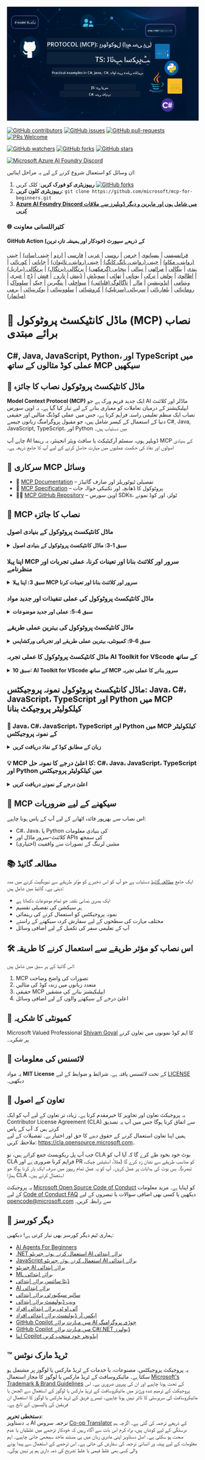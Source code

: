 <!--
CO_OP_TRANSLATOR_METADATA:
{
  "original_hash": "292f96c64f54ba097daea9598111ed82",
  "translation_date": "2025-07-02T05:24:30+00:00",
  "source_file": "README.md",
  "language_code": "ur"
}
-->
![MCP-for-beginners](../../translated_images/mcp-beginners.2ce2b317996369ff66c5b72e25eff9d4288ab2741fc70c0b4e523d1ae1e249fd.ur.png) 

[![GitHub contributors](https://img.shields.io/github/contributors/microsoft/mcp-for-beginners.svg)](https://GitHub.com/microsoft/mcp-for-beginners/graphs/contributors)
[![GitHub issues](https://img.shields.io/github/issues/microsoft/mcp-for-beginners.svg)](https://GitHub.com/microsoft/mcp-for-beginners/issues)
[![GitHub pull-requests](https://img.shields.io/github/issues-pr/microsoft/mcp-for-beginners.svg)](https://GitHub.com/microsoft/mcp-for-beginners/pulls)
[![PRs Welcome](https://img.shields.io/badge/PRs-welcome-brightgreen.svg?style=flat-square)](http://makeapullrequest.com)

[![GitHub watchers](https://img.shields.io/github/watchers/microsoft/mcp-for-beginners.svg?style=social&label=Watch)](https://GitHub.com/microsoft/mcp-for-beginners/watchers)
[![GitHub forks](https://img.shields.io/github/forks/microsoft/mcp-for-beginners.svg?style=social&label=Fork)](https://GitHub.com/microsoft/mcp-for-beginners/fork)
[![GitHub stars](https://img.shields.io/github/stars/microsoft/mcp-for-beginners?style=social&label=Star)](https://GitHub.com/microsoft/mcp-for-beginners/stargazers)


[![Microsoft Azure AI Foundry Discord](https://dcbadge.limes.pink/api/server/ByRwuEEgH4)](https://discord.com/invite/ByRwuEEgH4)

ان وسائل کو استعمال شروع کرنے کے لیے یہ مراحل اپنائیں:
1. **ریپوزیٹری کو فورک کریں**: کلک کریں [![GitHub forks](https://img.shields.io/github/forks/microsoft/mcp-for-beginners.svg?style=social&label=Fork)](https://GitHub.com/microsoft/mcp-for-beginners/fork)
2. **ریپوزیٹری کلون کریں**:   `git clone https://github.com/microsoft/mcp-for-beginners.git`
3. [**Azure AI Foundry Discord میں شامل ہوں اور ماہرین و دیگر ڈویلپرز سے ملاقات کریں**](https://discord.com/invite/ByRwuEEgH4)


### 🌐 کثیراللسانی معاونت

#### GitHub Action کے ذریعے سپورٹ (خودکار اور ہمیشہ تازہ ترین)
[فرانسیسی](../fr/README.md) | [ہسپانوی](../es/README.md) | [جرمن](../de/README.md) | [روسی](../ru/README.md) | [عربی](../ar/README.md) | [فارسی](../fa/README.md) | [اردو](./README.md) | [چینی (سادہ)](../zh/README.md) | [چینی (روایتی، مکاو)](../mo/README.md) | [چینی (روایتی، ہانگ کانگ)](../hk/README.md) | [چینی (روایتی، تائیوان)](../tw/README.md) | [جاپانی](../ja/README.md) | [کوریائی](../ko/README.md) | [ہندی](../hi/README.md) | [بنگالی](../bn/README.md) | [مراٹھی](../mr/README.md) | [نیپالی](../ne/README.md) | [پنجابی (گرمکھی)](../pa/README.md) | [پرتگالی (پرتگال)](../pt/README.md) | [پرتگالی (برازیل)](../br/README.md) | [اطالوی](../it/README.md) | [پولش](../pl/README.md) | [ترکی](../tr/README.md) | [یونانی](../el/README.md) | [تھائی](../th/README.md) | [سویڈش](../sv/README.md) | [ڈینش](../da/README.md) | [ناروے](../no/README.md) | [فنش](../fi/README.md) | [ڈچ](../nl/README.md) | [عبری](../he/README.md) | [ویتنامی](../vi/README.md) | [انڈونیشین](../id/README.md) | [مالے](../ms/README.md) | [تاگالوگ (فلپائنی)](../tl/README.md) | [سواحلی](../sw/README.md) | [ہنگیرین](../hu/README.md) | [چیک](../cs/README.md) | [سلوواک](../sk/README.md) | [رومانیائی](../ro/README.md) | [بلغاریائی](../bg/README.md) | [سربیائی (سریلیک)](../sr/README.md) | [کروشیائی](../hr/README.md) | [سلووینیائی](../sl/README.md) | [یوکرینیائی](../uk/README.md) | [برمی (میانمار)](../my/README.md)
# 🚀 ماڈل کانٹیکسٹ پروٹوکول (MCP) نصاب برائے مبتدی

## **C#, Java, JavaScript, Python، اور TypeScript میں عملی کوڈ مثالوں کے ساتھ MCP سیکھیں**

## 🧠 ماڈل کانٹیکسٹ پروٹوکول نصاب کا جائزہ

**Model Context Protocol (MCP)** ایک جدید فریم ورک ہے جو AI ماڈلز اور کلائنٹ ایپلیکیشنز کے درمیان تعاملات کو معیاری بنانے کے لیے تیار کیا گیا ہے۔ یہ اوپن سورس نصاب ایک منظم تعلیمی راستہ فراہم کرتا ہے، جس میں عملی کوڈنگ مثالیں اور حقیقی دنیا کے استعمال کے کیسز شامل ہیں، جو مقبول پروگرامنگ زبانوں جیسے C#, Java, JavaScript, TypeScript، اور Python میں دستیاب ہیں۔

چاہے آپ AI ڈویلپر ہوں، سسٹم آرکیٹیکٹ یا سافٹ ویئر انجینئر، یہ رہنما MCP کے بنیادی اصولوں اور نفاذ کی حکمت عملیوں میں مہارت حاصل کرنے کے لیے آپ کا جامع ذریعہ ہے۔

## 🔗 سرکاری MCP وسائل

- 📘 [MCP Documentation](https://modelcontextprotocol.io/) – تفصیلی ٹیوٹوریلز اور صارف گائیڈز  
- 📜 [MCP Specification](https://spec.modelcontextprotocol.io/) – پروٹوکول کا ڈھانچہ اور تکنیکی حوالہ جات  
- 🧑‍💻 [MCP GitHub Repository](https://github.com/modelcontextprotocol) – اوپن سورس SDKs، ٹولز، اور کوڈ نمونے  

## 🧭 MCP نصاب کا جائزہ

### ماڈل کانٹیکسٹ پروٹوکول کے بنیادی اصول  
<details>
  <summary><strong>سبق 1-3: ماڈل کانٹیکسٹ پروٹوکول کے بنیادی اصول</strong></summary>

- **00. MCP کا تعارف**  
  ماڈل کانٹیکسٹ پروٹوکول کا تعارف اور AI پائپ لائنز میں اس کی اہمیت۔ [مزید پڑھیں](./00-Introduction/README.md)
- **01. بنیادی تصورات کی وضاحت**  
  MCP کے بنیادی تصورات کی تفصیلی وضاحت۔ [مزید پڑھیں](./01-CoreConcepts/README.md)
- **02. MCP میں سیکیورٹی**  
  سیکیورٹی کے خطرات اور بہترین طریقے۔ [مزید پڑھیں](./02-Security/README.md)
- **03. MCP کے ساتھ آغاز**  
  ماحول کی ترتیب، بنیادی سرورز/کلائنٹس، انضمام۔ [مزید پڑھیں](./03-GettingStarted/README.md)
</details>

### اپنا پہلا MCP سرور اور کلائنٹ بنانا اور تعینات کرنا، عملی تجربات اور منظرنامے  
<details>
  <summary><strong>سبق 3: اپنا پہلا MCP سرور اور کلائنٹ بنانا اور تعینات کرنا</strong></summary>

- **3.1. پہلا سرور** – [رہنمائی](./03-GettingStarted/01-first-server/README.md)
- **3.2. پہلا کلائنٹ** – [رہنمائی](./03-GettingStarted/02-client/README.md)
- **3.3. LLM کے ساتھ کلائنٹ** – [رہنمائی](./03-GettingStarted/03-llm-client/README.md)
- **3.4. Visual Studio Code کے ساتھ سرور استعمال کرنا** – [رہنمائی](./03-GettingStarted/04-vscode/README.md)
- **3.5. SSE کے ذریعے سرور بنانا** – [رہنمائی](./03-GettingStarted/05-sse-server/README.md)
- **3.6. HTTP سٹریمنگ** – [رہنمائی](./03-GettingStarted/06-http-streaming/README.md)
- **3.7. AI Toolkit کا استعمال** – [رہنمائی](./03-GettingStarted/07-aitk/README.md)
- **3.8. اپنے سرور کا ٹیسٹ کرنا** – [رہنمائی](./03-GettingStarted/08-testing/README.md)
- **3.9. اپنا سرور تعینات کریں** – [رہنمائی](./03-GettingStarted/09-deployment/README.md)
</details>

### ماڈل کانٹیکسٹ پروٹوکول کی عملی تنفیذات اور جدید مواد  
<details>
  <summary><strong>سبق 4-5: عملی اور جدید موضوعات</strong></summary>

- **04. عملی نفاذ**  
  SDKs، ڈیبگنگ، ٹیسٹنگ، قابل استعمال پرامپٹ ٹیمپلیٹس۔ [مزید پڑھیں](./04-PracticalImplementation/README.md)
- **05. MCP میں جدید موضوعات**  
  ملٹی موڈل AI، اسکیلنگ، انٹرپرائز استعمال۔ [مزید پڑھیں](./05-AdvancedTopics/README.md)
- **5.1. Azure کے ساتھ MCP انضمام** – [رہنمائی](./05-AdvancedTopics/mcp-integration/README.md)
- **5.2. ملٹی موڈیلٹی** – [رہنمائی](./05-AdvancedTopics/mcp-multi-modality/README.md)
- **5.3. MCP OAuth2 ڈیمو** – [رہنمائی](./05-AdvancedTopics/mcp-oauth2-demo/README.md)
- **5.4. روٹ کانٹیکسٹس** – [رہنمائی](./05-AdvancedTopics/mcp-root-contexts/README.md)
- **5.5. روٹنگ** – [رہنمائی](./05-AdvancedTopics/mcp-routing/README.md)
- **5.6. سیمپلنگ** – [رہنمائی](./05-AdvancedTopics/mcp-sampling/README.md)
- **5.7. اسکیلنگ** – [رہنمائی](./05-AdvancedTopics/mcp-scaling/README.md)
- **5.8. سیکیورٹی** – [رہنمائی](./05-AdvancedTopics/mcp-security/README.md)
- **5.9. ویب سرچ MCP** – [رہنمائی](./05-AdvancedTopics/web-search-mcp/README.md)
- **5.10. ریئل ٹائم سٹریمنگ** – [رہنمائی](./05-AdvancedTopics/mcp-realtimestreaming/README.md)
- **5.11. ریئل ٹائم ویب سرچ** – [رہنمائی](./05-AdvancedTopics/mcp-realtimesearch/README.md)
- **5.12. ماڈل کانٹیکسٹ پروٹوکول سرورز کے لیے Entra ID تصدیق** – [رہنمائی](./05-AdvancedTopics/mcp-security-entra/README.md)
</details>

### ماڈل کانٹیکسٹ پروٹوکول کی بہترین عملی طریقے  
<details>
  <summary><strong>سبق 6-9: کمیونٹی، بہترین عملی طریقے اور تجرباتی ورکشاپس</strong></summary>
- **06. کمیونٹی کی شراکتیں** – [گائیڈ](./06-CommunityContributions/README.md)
- **07. ابتدائی اپنانے سے حاصل شدہ بصیرتیں** – [گائیڈ](./07-LessonsFromEarlyAdoption/README.md)
- **08. MCP کے لیے بہترین طریقے** – [گائیڈ](./08-BestPractices/README.md)
- **09. MCP کیس اسٹڈیز** – [گائیڈ](./09-CaseStudy/README.md)
</details>

### ماڈل کانٹیکسٹ پروٹوکول کا عملی تجربہ AI Toolkit for VScode کے ساتھ
<details>
  <summary><strong>سبق 10: AI Toolkit for VScode کے ساتھ MCP سرور بنانے کا عملی تجربہ</strong></summary>
    
- **10. AI ورک فلو کو آسان بنانا: AI Toolkit کے ساتھ MCP سرور کی تعمیر** – [ہینڈز آن لیب](./10-StreamliningAIWorkflowsBuildingAnMCPServerWithAIToolkit/README.md)
</details>

## ماڈل کانٹیکسٹ پروٹوکول نمونہ پروجیکٹس: Java، C#، JavaScript، TypeScript اور Python میں MCP کیلکولیٹر پروجیکٹ بنانا

### 🧮 Java، C#، JavaScript، TypeScript اور Python میں MCP کیلکولیٹر کے نمونہ پروجیکٹس
<details>
  <summary><strong>زبان کے مطابق کوڈ کے نفاذ دریافت کریں</strong></summary>

  - [C# MCP سرور کی مثال](./03-GettingStarted/samples/csharp/README.md)
  - [Java MCP کیلکولیٹر](./03-GettingStarted/samples/java/calculator/README.md)
  - [JavaScript MCP ڈیمو](./03-GettingStarted/samples/javascript/README.md)
  - [Python MCP سرور](../../03-GettingStarted/samples/python/mcp_calculator_server.py)
  - [TypeScript MCP کی مثال](./03-GettingStarted/samples/typescript/README.md)

</details>

### 💡 MCP کا اعلیٰ درجے کا نمونہ حل: C#، Java، JavaScript، TypeScript اور Python میں کیلکولیٹر پروجیکٹس
<details>
  <summary><strong>اعلیٰ درجے کے نمونے دریافت کریں</strong></summary>

  - [اعلیٰ درجے کا C# نمونہ](./04-PracticalImplementation/samples/csharp/README.md)
  - [Java کنٹینر ایپ کی مثال](./04-PracticalImplementation/samples/java/containerapp/README.md)
  - [JavaScript اعلیٰ درجے کا نمونہ](./04-PracticalImplementation/samples/javascript/README.md)
  - [Python پیچیدہ نفاذ](../../04-PracticalImplementation/samples/python/mcp_sample.py)
  - [TypeScript کنٹینر نمونہ](./04-PracticalImplementation/samples/typescript/README.md)

</details>


## 🎯 MCP سیکھنے کے لیے ضروریات

اس نصاب سے بھرپور فائدہ اٹھانے کے لیے آپ کے پاس ہونا چاہیے:

- C#، Java، یا Python کی بنیادی معلومات  
- کلائنٹ-سرور ماڈل اور APIs کی سمجھ  
- (اختیاری) مشین لرننگ کے تصورات سے واقفیت  

## 📚 مطالعہ گائیڈ

ایک جامع [مطالعہ گائیڈ](./study_guide.md) دستیاب ہے جو آپ کو اس ذخیرے کو مؤثر طریقے سے نیویگیٹ کرنے میں مدد دیتی ہے۔ گائیڈ میں شامل ہیں:

- ایک بصری نصابی نقشہ جو تمام موضوعات دکھاتا ہے  
- ہر سیکشن کی تفصیلی تقسیم  
- نمونہ پروجیکٹس کو استعمال کرنے کی رہنمائی  
- مختلف مہارت کی سطحوں کے لیے سفارش کردہ سیکھنے کے راستے  
- آپ کے تعلیمی سفر کی تکمیل کے لیے اضافی وسائل  

## 🛠️ اس نصاب کو مؤثر طریقے سے استعمال کرنے کا طریقہ

اس گائیڈ کے ہر سبق میں شامل ہیں:

1. MCP تصورات کی واضح وضاحت  
2. متعدد زبانوں میں زندہ کوڈ کی مثالیں  
3. حقیقی MCP ایپلیکیشنز بنانے کی مشقیں  
4. اعلیٰ درجے کے سیکھنے والوں کے لیے اضافی وسائل  


## 🌟 کمیونٹی کا شکریہ

Microsoft Valued Professional [Shivam Goyal](https://www.linkedin.com/in/shivam2003/) کا اہم کوڈ نمونوں میں تعاون کرنے پر شکریہ۔ 

## 📜 لائسنس کی معلومات

یہ مواد **MIT License** کے تحت لائسنس یافتہ ہے۔ شرائط و ضوابط کے لیے [LICENSE](../../LICENSE) دیکھیں۔

## 🤝 تعاون کے اصول

یہ پروجیکٹ تعاون اور تجاویز کا خیرمقدم کرتا ہے۔ زیادہ تر تعاون کے لیے آپ کو ایک  
Contributor License Agreement (CLA) سے اتفاق کرنا ہوگا جس میں آپ یہ تصدیق کرتے ہیں کہ آپ کے پاس  
ہمیں اپنا تعاون استعمال کرنے کے حقوق دینے کا حق اور اختیار ہے۔ تفصیلات کے لیے ملاحظہ کریں: <https://cla.opensource.microsoft.com>۔

جب آپ پل ریکویسٹ جمع کراتے ہیں، تو CLA بوٹ خود بخود طے کرے گا کہ آیا آپ کو CLA فراہم کرنا ضروری ہے اور PR کو مناسب طریقے سے نشان زد کرے گا (مثلاً، اسٹیٹس چیک، تبصرہ)۔ بس بوٹ کی ہدایات پر عمل کریں۔ آپ کو یہ عمل تمام ریپوز میں صرف ایک بار کرنا ہوگا جو ہمارا CLA استعمال کرتے ہیں۔

یہ پروجیکٹ [Microsoft Open Source Code of Conduct](https://opensource.microsoft.com/codeofconduct/) کو اپنایا ہے۔ مزید معلومات کے لیے [Code of Conduct FAQ](https://opensource.microsoft.com/codeofconduct/faq/) دیکھیں یا کسی بھی اضافی سوالات یا تبصروں کے لیے [opencode@microsoft.com](mailto:opencode@microsoft.com) سے رابطہ کریں۔

## 🎒 دیگر کورسز
ہماری ٹیم دیگر کورسز بھی تیار کرتی ہے! دیکھیں:

- [AI Agents For Beginners](https://github.com/microsoft/ai-agents-for-beginners?WT.mc_id=academic-105485-koreyst)
- [.NET استعمال کرتے ہوئے جنریٹو AI برائے ابتدائی](https://github.com/microsoft/Generative-AI-for-beginners-dotnet?WT.mc_id=academic-105485-koreyst)
- [JavaScript استعمال کرتے ہوئے جنریٹو AI برائے ابتدائی](https://github.com/microsoft/generative-ai-with-javascript?WT.mc_id=academic-105485-koreyst)
- [جنریٹو AI برائے ابتدائی](https://github.com/microsoft/generative-ai-for-beginners?WT.mc_id=academic-105485-koreyst)
- [ML برائے ابتدائی](https://aka.ms/ml-beginners?WT.mc_id=academic-105485-koreyst)
- [ڈیٹا سائنس برائے ابتدائی](https://aka.ms/datascience-beginners?WT.mc_id=academic-105485-koreyst)
- [AI برائے ابتدائی](https://aka.ms/ai-beginners?WT.mc_id=academic-105485-koreyst)
- [سائبر سیکیورٹی برائے ابتدائی](https://github.com/microsoft/Security-101??WT.mc_id=academic-96948-sayoung)
- [ویب ڈیولپمنٹ برائے ابتدائی](https://aka.ms/webdev-beginners?WT.mc_id=academic-105485-koreyst)
- [آئی او ٹی برائے ابتدائی افراد](https://aka.ms/iot-beginners?WT.mc_id=academic-105485-koreyst)
- [ایکس آر ڈیولپمنٹ برائے ابتدائی افراد](https://github.com/microsoft/xr-development-for-beginners?WT.mc_id=academic-105485-koreyst)
- [GitHub Copilot میں مہارت برائے AI جوڑی پروگرامنگ](https://aka.ms/GitHubCopilotAI?WT.mc_id=academic-105485-koreyst)
- [GitHub Copilot میں مہارت برائے C#/.NET ڈیولپرز](https://github.com/microsoft/mastering-github-copilot-for-dotnet-csharp-developers?WT.mc_id=academic-105485-koreyst)
- [اپنا Copilot ایڈونچر خود منتخب کریں](https://github.com/microsoft/CopilotAdventures?WT.mc_id=academic-105485-koreyst)


## ™️ ٹریڈ مارک نوٹس

یہ پروجیکٹ پروجیکٹس، مصنوعات، یا خدمات کے ٹریڈ مارکس یا لوگوز پر مشتمل ہو سکتا ہے۔ مائیکروسافٹ کے
ٹریڈ مارکس یا لوگوز کا مجاز استعمال [Microsoft's Trademark & Brand Guidelines](https://www.microsoft.com/legal/intellectualproperty/trademarks/usage/general) کے تحت ہونا چاہیے اور ان کی پیروی ضروری ہے۔
اس پروجیکٹ کے ترمیم شدہ ورژنز میں مائیکروسافٹ کے ٹریڈ مارکس یا لوگوز کے استعمال سے الجھن یا مائیکروسافٹ کی سرپرستی کا تاثر نہیں ہونا چاہیے۔
تیسرے فریق کے ٹریڈ مارکس یا لوگوز کا استعمال ان فریقین کی پالیسیوں کے تابع ہے۔

**دستخطی تحریر**:  
یہ دستاویز AI ترجمہ سروس [Co-op Translator](https://github.com/Azure/co-op-translator) کے ذریعے ترجمہ کی گئی ہے۔ اگرچہ ہم درستگی کے لیے کوشاں ہیں، براہ کرم اس بات سے آگاہ رہیں کہ خودکار ترجمے میں غلطیاں یا عدم صحت ہو سکتی ہے۔ اصل دستاویز اپنی مادری زبان میں ہی مستند ماخذ سمجھی جانی چاہیے۔ اہم معلومات کے لیے پیشہ ور انسانی ترجمہ کی سفارش کی جاتی ہے۔ اس ترجمے کے استعمال سے پیدا ہونے والی کسی بھی غلط فہمی یا غلط تشریح کی ذمہ داری ہم پر نہیں ہوگی۔